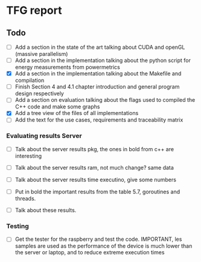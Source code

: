 # TFG report

## Todo
- [ ] Add a section in the state of the art talking about CUDA and openGL (massive parallelism)
- [ ] Add a section in the implementation talking about the python script for energy measurements from powermetrics
- [x] Add a section in the implementation talking about the Makefile and compilation
- [ ] Finish Section 4 and 4.1 chapter introduction and general program design respectively 
- [ ] Add a section on evaluation talking about the flags used to compiled the C++ code and make some graphs
- [x] Add a tree view of the files of all implementations
- [ ] Add the text for the use cases, requirements and traceability matrix

### Evaluating results Server
- [ ] Talk about the server results pkg, the ones in bold from c++ are interesting
- [ ] Talk about the server results ram, not much change? same data
- [ ] Talk about the server results time executino, give some numbers 

- [ ] Put in bold the important results from the table 5.7, goroutines and threads.
- [ ] Talk about these results.

### Testing
- [ ] Get the tester for the raspberry and test the code. IMPORTANT, les samples are used as the performance of the device is much lower than the server or laptop, and to reduce extreme execution times
